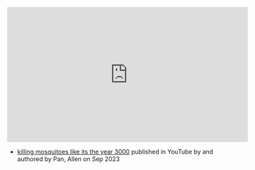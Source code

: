
<iframe width="560" height="315" src="https://www.youtube.com/embed/JvWHizqNjoM" title="YouTube video player" frameborder="0" allow="accelerometer; autoplay; clipboard-write; encrypted-media; gyroscope; picture-in-picture; web-share" allowfullscreen></iframe>

- [killing mosquitoes like its the year 3000](https://www.youtube.com/watch?v=JvWHizqNjoM) published in YouTube by  and authored by Pan, Allen on Sep 2023


